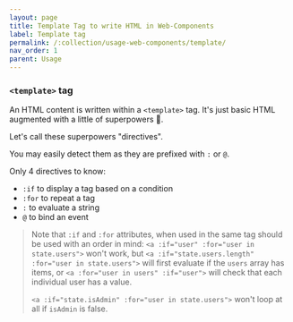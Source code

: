 ```yaml
---
layout: page
title: Template Tag to write HTML in Web-Components
label: Template tag
permalink: /:collection/usage-web-components/template/
nav_order: 1
parent: Usage
---
```


### `<template>` tag

An HTML content is written within a `<template>` tag.
It's just basic HTML augmented with a little of superpowers 🦸.

Let's call these superpowers "directives".

You may easily detect them as they are prefixed with `:` or `@`.

Only 4 directives to know:

- `:if` to display a tag based on a condition
- `:for` to repeat a tag
- `:` to evaluate a string
- `@` to bind an event

> Note that `:if` and `:for` attributes, when used in the same tag should be used
> with an order in mind: `<a :if="user" :for="user in state.users">` won't work,
> but `<a :if="state.users.length" :for="user in state.users">` will first evaluate if the `users` array has items,
> or `<a :for="user in users" :if="user">` will check that each individual user has a value.
>
> `<a :if="state.isAdmin" :for="user in state.users">` won't loop at all if `isAdmin` is false.
